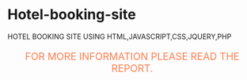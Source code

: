 # Hotel-booking-site
 HOTEL BOOKING SITE USING HTML,JAVASCRIPT,CSS,JQUERY,PHP
 <p style="color: coral; font-size: 20px; text-align: center;">FOR MORE INFORMATION PLEASE READ THE REPORT.</p>
